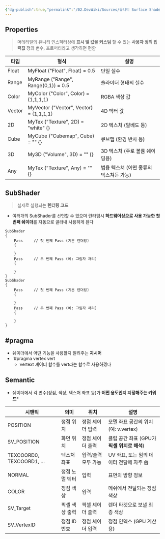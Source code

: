 ```yaml
---
{"dg-publish":true,"permalink":"/02.DevWiki/Sources/유니티 Surface Shader/","noteIcon":""}
---
```



## Properties
> 머테리얼의 유니티 인스펙터상에 **표시 및 값을 커스텀** 할 수 있는 **사용자 정의 입력값** 정의
> 변수, 프로퍼티라고 생각하면 편함

| 타입     | 형식                                      | 설명                      |
| ------ | --------------------------------------- | ----------------------- |
| Float  | MyFloat ("Float", Float) = 0.5          | 단일 실수                   |
| Range  | MyRange ("Range", Range(0,1)) = 0.5     | 슬라이더 형태의 실수             |
| Color  | MyColor ("Color", Color) = (1,1,1,1)    | RGBA 색상 값               |
| Vector | MyVector ("Vector", Vector) = (1,1,1,1) | 4D 벡터 값                 |
| 2D     | MyTex ("Texture", 2D) = "white" {}      | 2D 텍스처 (알베도 등)          |
| Cube   | MyCube ("Cubemap", Cube) = "" {}        | 큐브맵 (환경 반사 등)           |
| 3D     | My3D ("Volume", 3D) = "" {}             | 3D 텍스처 (주로 볼륨 쉐이딩용)     |
| Any    | MyTex ("Texture", Any) = "" {}          | 범용 텍스쳐 (어떤 종류의 텍스쳐든 가능) |
## SubShader
> 실제로 실행되는 **렌더링 코드**

* 여러개의 SubShader를 선언할 수 있으며 런타임시 **하드웨어상으로 사용 가능한 첫번째 쉐이더**를 자동으로 골라내 사용하게 된다
``` 
SubShader
{
    Pass     // 첫 번째 Pass (기본 렌더링)
    {
    
    }
    Pass     // 두 번째 Pass (예: 그림자 처리)
    {

    }
}
SubShader
{
    Pass     // 첫 번째 Pass (기본 렌더링)
    {
    
    }
    Pass     // 두 번째 Pass (예: 그림자 처리)
    {

    }
}

```
## **#pragma**
* 쉐이더에서 어떤 기능을 사용할지 알려주는 **지시어**
* `#pragma vertex vert
	* vertext 셰이더 함수를 vert라는 함수로 사용하겠다

## **Semantic**
* 쉐이더에서 각 변수(정점, 색상, 텍스처 좌표 등)가 **어떤 용도인지 지정해주는 키워드***

| **시맨틱**                 | **의미**   | **위치**      | **설명**                        |
| ----------------------- | -------- | ----------- | ----------------------------- |
| POSITION                | 정점 위치    | 정점 셰이더 입력   | 모델 좌표 공간의 위치 (예: v.vertex)    |
| SV_POSITION             | 화면 위치    | 정점 셰이더 출력   | 클립 공간 좌표 (GPU가 **픽셀 위치로 해석**) |
| TEXCOORD0, TEXCOORD1, … | 텍스처 좌표   | 입력/출력 모두 가능 | UV 좌표, 또는 임의 데이터 전달에 자주 씀     |
| NORMAL                  | 정점 노멀 벡터 | 입력          | 표면의 방향 정보                     |
| COLOR                   | 정점 색상    | 입력          | 메쉬에서 전달되는 정점 색상               |
| SV_Target               | 픽셀 색상 출력 | 픽셀 셰이더 출력   | 렌더 타겟으로 보낼 최종 색상              |
| SV_VertexID             | 정점 ID 번호 | 정점 셰이더 입력   | 정점 인덱스 (GPU 계산용)              |
